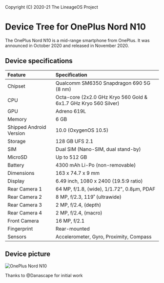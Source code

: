 Copyright (C) 2020-21 The LineageOS Project

# Device Tree for OnePlus Nord N10

The OnePlus Nord N10 is a mid-range smartphone from OnePlus. It was announced in October 2020 and released in November 2020.

## Device specifications

| Feature                 | Specification                                                   |
| :---------------------- | :---------------------------------------------------------------|
| Chipset                 | Qualcomm SM6350 Snapdragon 690 5G (8 nm)                        |
| CPU                     | Octa-core (2x2.0 GHz Kryo 560 Gold & 6x1.7 GHz Kryo 560 Silver) |
| GPU                     | Adreno 619L                                                     |
| Memory                  | 6 GB	                                                    |
| Shipped Android Version | 10.0 (OxygenOS 10.5)                                            |
| Storage                 | 128 GB UFS 2.1	                                            |
| SIM                     | Dual SIM (Nano-SIM, dual stand-by)                              |
| MicroSD                 | Up to 512 GB                                                    |
| Battery                 | 4300 mAh Li-Po (non-removable)                                  |
| Dimensions              | 163 x 74.7 x 9 mm	                                            |
| Display                 | 6.49 inch, 1080 x 2400 (19.5:9 ratio)                           |
| Rear Camera 1           | 64 MP, f/1.8, (wide), 1/1.72", 0.8µm, PDAF	                    |
| Rear Camera 2           | 8 MP, f/2.3, 119˚ (ultrawide)		                    |
| Rear Camera 3           | 2 MP, f/2.4, (depth)		                            |
| Rear Camera 4           | 2 MP, f/2.4, (macro)                                            |
| Front Camera            | 16 MP, f/2.1			                            |
| Fingerprint             | Rear-mounted                                                    |
| Sensors                 | Accelerometer, Gyro, Proximity, Compass                         |

## Device picture
![OnePlus Nord N10](https://i.imgur.com/8ysZkbR.png)

Thanks to @Danascape for initial work
